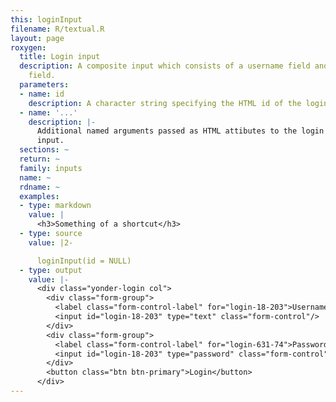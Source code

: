 ```yaml
---
this: loginInput
filename: R/textual.R
layout: page
roxygen:
  title: Login input
  description: A composite input which consists of a username field and a password
    field.
  parameters:
  - name: id
    description: A character string specifying the HTML id of the login input.
  - name: '...'
    description: |-
      Additional named arguments passed as HTML attibutes to the login
      input.
  sections: ~
  return: ~
  family: inputs
  name: ~
  rdname: ~
  examples:
  - type: markdown
    value: |
      <h3>Something of a shortcut</h3>
  - type: source
    value: |2-

      loginInput(id = NULL)
  - type: output
    value: |-
      <div class="yonder-login col">
        <div class="form-group">
          <label class="form-control-label" for="login-18-203">Username</label>
          <input id="login-18-203" type="text" class="form-control"/>
        </div>
        <div class="form-group">
          <label class="form-control-label" for="login-631-74">Password</label>
          <input id="login-18-203" type="password" class="form-control"/>
        </div>
        <button class="btn btn-primary">Login</button>
      </div>
---
```

